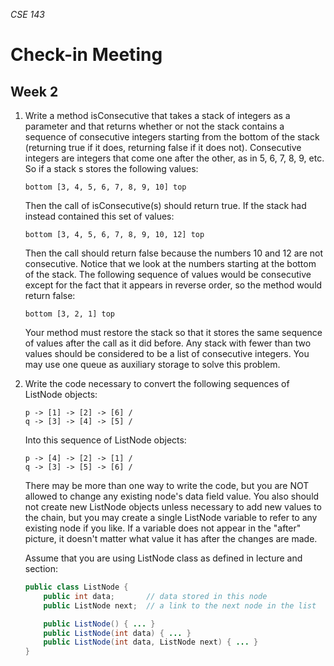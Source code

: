 _CSE 143_
# Check-in Meeting
## Week 2

1. Write a method isConsecutive that takes a stack of integers as a parameter and that returns whether or not the stack contains a sequence of consecutive integers starting from the bottom of the stack (returning true if it does, returning false if it does not). Consecutive integers are integers that come one after the other, as in 5, 6, 7, 8, 9, etc. So if a stack s stores the following values:

	```
	bottom [3, 4, 5, 6, 7, 8, 9, 10] top
	```

	Then the call of isConsecutive(s) should return true. If the stack had instead contained this set of values:

	```
	bottom [3, 4, 5, 6, 7, 8, 9, 10, 12] top
	```

	Then the call should return false because the numbers 10 and 12 are not consecutive. Notice that we look at the numbers starting at the bottom of the stack. The following sequence of values would be consecutive except for the fact that it appears in reverse order, so the method would return false:

	```
	bottom [3, 2, 1] top
	```

	Your method must restore the stack so that it stores the same sequence of values after the call as it did before. Any stack with fewer than two values should be considered to be a list of consecutive integers. You may use one queue as auxiliary storage to solve this problem.

1. 	Write the code necessary to convert the following sequences of ListNode objects:

	```
	p -> [1] -> [2] -> [6] /
	q -> [3] -> [4] -> [5] /
	```

	Into this sequence of ListNode objects:

	```
	p -> [4] -> [2] -> [1] /
	q -> [3] -> [5] -> [6] /
	```

	There may be more than one way to write the code, but you are NOT allowed to change any existing node's data field value. You also should not create new ListNode objects unless necessary to add new values to the chain, but you may create a single ListNode variable to refer to any existing node if you like. If a variable does not appear in the "after" picture, it doesn't matter what value it has after the changes are made.

	Assume that you are using ListNode class as defined in lecture and section:

	```java
	public class ListNode {
		public int data;	   // data stored in this node
		public ListNode next;  // a link to the next node in the list

		public ListNode() { ... }
		public ListNode(int data) { ... }
		public ListNode(int data, ListNode next) { ... }
	}
	```